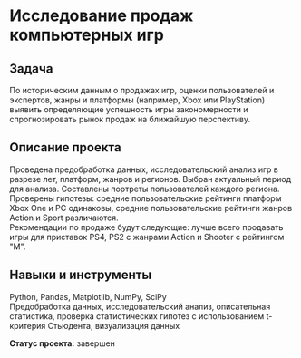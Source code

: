 # Исследование продаж компьютерных игр
## Задача
По историческим данным о продажах игр, оценки пользователей и экспертов, жанры и платформы (например, Xbox или PlayStation) выявить определяющие успешность игры закономерности и спрогнозировать рынок продаж на ближайшую перспективу.
## Описание проекта
Проведена предобработка данных, исследовательский анализ игр в разрезе лет, платформ, жанров и регионов. Выбран актуальный период для анализа. Составлены портреты пользователей каждого региона.  
Проверены гипотезы: средние пользовательские рейтинги платформ Xbox One и PC одинаковы, средние пользовательские рейтинги жанров Action и Sport различаются.    
Рекомендации по продаже будут следующие: лучше всего продавать игры для приставок PS4, PS2 с жанрами Action и Shooter с рейтингом "M".
## Навыки и инструменты
Python, Pandas, Matplotlib, NumPy, SciPy  
Предобработка данных, исследовательский анализ, описательная статистика, проверка статистических гипотез с использованием t-критерия Стьюдента, визуализация данных  

**Статус проекта:** завершен
